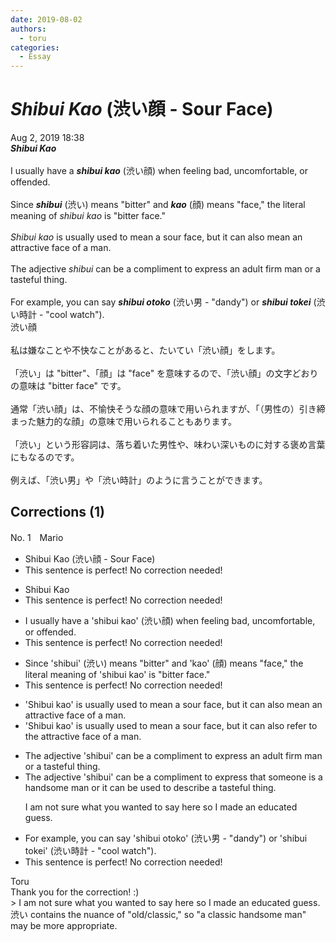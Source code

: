 ```yaml
---
date: 2019-08-02
authors:
  - toru
categories:
  - Essay
---
```


<h1 id="subject_show"><strong><em>Shibui Kao</strong></em> (渋い顔 - Sour Face)</h1>
<div class="date">Aug 2, 2019 18:38</div>
<div id="post"><div id="body_show_ori">
<strong><em>Shibui Kao</strong></em><br/><br/>I usually have a <strong><em>shibui kao</em></strong> (渋い顔) when feeling bad, uncomfortable, or offended.<br/><br/>Since <strong><em>shibui</em></strong> (渋い) means "bitter" and <strong><em>kao</em></strong> (顔) means "face," the literal meaning of <em>shibui kao</em> is "bitter face."<br/><br/><em>Shibui kao</em> is usually used to mean a sour face, but it can also mean an attractive face of a man.<br/><br/>The adjective <em>shibui</em> can be a compliment to express an adult firm man or a tasteful thing. <br/><br/>For example, you can say <strong><em>shibui otoko</em></strong> (渋い男 - "dandy") or <strong><em>shibui tokei</em></strong> (渋い時計 - "cool watch").
</div></div>

<!-- more -->

<div id="post_ja"><div id="body_show_mo">
渋い顔<br/><br/>私は嫌なことや不快なことがあると、たいてい「渋い顔」をします。<br/><br/>「渋い」は "bitter"、「顔」は "face" を意味するので、「渋い顔」の文字どおりの意味は "bitter face" です。<br/><br/>通常「渋い顔」は、不愉快そうな顔の意味で用いられますが、「（男性の）引き締まった魅力的な顔」の意味で用いられることもあります。<br/><br/>「渋い」という形容詞は、落ち着いた男性や、味わい深いものに対する褒め言葉にもなるのです。<br/><br/>例えば、「渋い男」や「渋い時計」のように言うことができます。
</div></div>

## Corrections (1)
<div id="block"><div class="first_name"> No. 1　<span class="just_name">Mario</span></div><div id="block2">
<ul class="correction_field">
<li class="incorrect">Shibui Kao (渋い顔 - Sour Face)</li>
<li class="corrected perfect">This sentence is perfect! No correction needed!</li>
</ul>
<ul class="correction_field">
<li class="incorrect">Shibui Kao</li>
<li class="corrected perfect">This sentence is perfect! No correction needed!</li>
</ul>
<ul class="correction_field">
<li class="incorrect">I usually have a 'shibui kao' (渋い顔) when feeling bad, uncomfortable, or offended.</li>
<li class="corrected perfect">This sentence is perfect! No correction needed!</li>
</ul>
<ul class="correction_field">
<li class="incorrect">Since 'shibui' (渋い) means "bitter" and 'kao' (顔) means "face," the literal meaning of 'shibui kao' is "bitter face."</li>
<li class="corrected perfect">This sentence is perfect! No correction needed!</li>
</ul>
<ul class="correction_field">
<li class="incorrect">'Shibui kao' is usually used to mean a sour face, but it can also mean an attractive face of a man.</li>
<li class="corrected correct">
'Shibui kao' is usually used to mean a sour face, but it can also <span class="f_blue">refer to the</span> attractive face of a man.
</li>
</ul>
<ul class="correction_field">
<li class="incorrect">The adjective 'shibui' can be a compliment to express an adult firm man or a tasteful thing.</li>
<li class="corrected correct">
The adjective 'shibui' can be a compliment to express that someone is a handsome man or it can be used to describe a tasteful thing.
<p class="correction_comment">I am not sure what you wanted to say here so I made an educated guess.</p>
</li>
</ul>
<ul class="correction_field">
<li class="incorrect">For example, you can say 'shibui otoko' (渋い男 - "dandy") or 'shibui tokei' (渋い時計 - "cool watch").</li>
<li class="corrected perfect">This sentence is perfect! No correction needed!</li>
</ul>
</div><div class="name"><span class="just_name">Toru</span><br>
Thank you for the correction! :)<br/>&gt; I am not sure what you wanted to say here so I made an educated guess.<br/>渋い contains the nuance of "old/classic," so "a classic handsome man" may be more appropriate.
</div>
</div>
